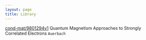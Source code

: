 ```yaml
---
layout: page
title: Library
---
```



[cond-mat/9801294v1](http://arxiv.org/abs/cond-mat/9801294v1) Quantum Magnetism Approaches to Strongly Correlated Electrons `Auerbach`